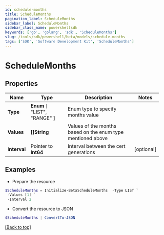 ```yaml
---
id: schedule-months
title: ScheduleMonths
pagination_label: ScheduleMonths
sidebar_label: ScheduleMonths
sidebar_class_name: powershellsdk
keywords: ['go', 'golang', 'sdk', 'ScheduleMonths'] 
slug: /tools/sdk/powershell/beta/models/schedule-months
tags: ['SDK', 'Software Development Kit', 'ScheduleMonths']
---
```



# ScheduleMonths

## Properties

Name | Type | Description | Notes
------------ | ------------- | ------------- | -------------
**Type** |   **Enum** [  "LIST",    "RANGE" ] | Enum type to specify months value | 
**Values** |  **[]String** | Values of the months based on the enum type mentioned above | 
**Interval** |  Pointer to **Int64** | Interval between the cert generations | [optional] 

## Examples

- Prepare the resource
```powershell
$ScheduleMonths = Initialize-BetaScheduleMonths  -Type LIST `
 -Values [1] `
 -Interval 2
```

- Convert the resource to JSON
```powershell
$ScheduleMonths | ConvertTo-JSON
```


[[Back to top]](#) 

